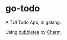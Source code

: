 # go-todo

A TUI Todo App, in golang.

Using [bubbletea](https://github.com/charmbracelet/bubbletea) by [Charm](https://charm.land/).
